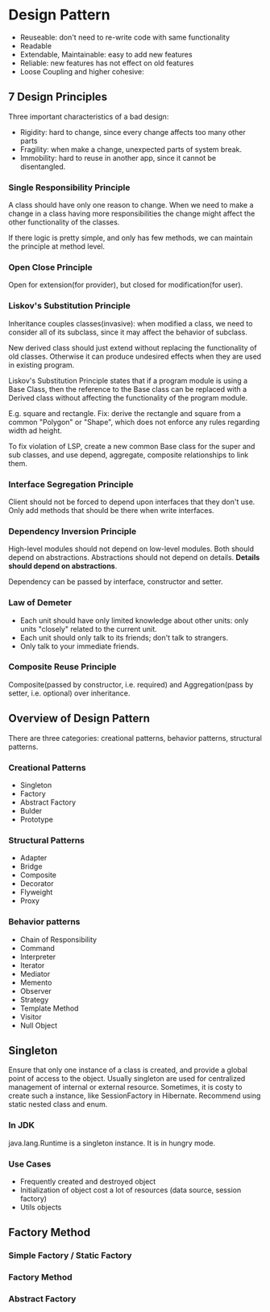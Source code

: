 # Design Pattern

* Reuseable: don't need to re-write code with same functionality
* Readable
* Extendable, Maintainable: easy to add new features
* Reliable: new features has not effect on old features
* Loose Coupling and higher cohesive:

## 7 Design Principles
Three important characteristics of a bad design:
* Rigidity: hard to change, since every change affects too many other parts
* Fragility: when make a change, unexpected parts of system break.
* Immobility: hard to reuse in another app, since it cannot be disentangled.

### Single Responsibility Principle
A class should have only one reason to change. When we need to make a change in a class having more responsibilities the change might affect the other functionality of the classes. 

If there logic is pretty simple, and only has few methods, we can maintain the principle at method level.

### Open Close Principle
Open for extension(for provider), but closed for modification(for user).

### Liskov's Substitution Principle
Inheritance couples classes(invasive): when modified a class, we need to consider all of its subclass, since it may affect the behavior of subclass. 

New derived class should just extend without replacing the functionality of old classes. Otherwise it can produce undesired effects when they are used in existing program. 

Liskov's Substitution Principle states that if a program module is using a Base Class, then the reference to the Base class can be replaced with a Derived class without affecting the functionality of the program module.

E.g. square and rectangle. Fix: derive the rectangle and square from a common "Polygon" or "Shape", which does not enforce any rules regarding width ad height.

To fix violation of LSP, create a new common Base class for the super and sub classes, and use depend, aggregate, composite relationships to link them.

### Interface Segregation Principle
Client should not be forced to depend upon interfaces that they don't use. Only add methods that should be there when write interfaces.

### Dependency Inversion Principle
High-level modules should not depend on low-level modules. Both should depend on abstractions.
Abstractions should not depend on details. **Details should depend on abstractions**.

Dependency can be passed by interface, constructor and setter.

### Law of Demeter
* Each unit should have only limited knowledge about other units: only units "closely" related to the current unit.
* Each unit should only talk to its friends; don't talk to strangers.
* Only talk to your immediate friends.

### Composite Reuse Principle
Composite(passed by constructor, i.e. required) and Aggregation(pass by setter, i.e. optional) over inheritance.

## Overview of Design Pattern

There are three categories: creational patterns, behavior patterns, structural patterns.

### Creational Patterns
* Singleton
* Factory
* Abstract Factory
* Bulder
* Prototype

### Structural Patterns
* Adapter
* Bridge
* Composite
* Decorator
* Flyweight
* Proxy

### Behavior patterns
* Chain of Responsibility
* Command
* Interpreter
* Iterator
* Mediator
* Memento
* Observer
* Strategy
* Template Method
* Visitor
* Null Object

## Singleton

Ensure that only one instance of a class is created, and provide a global point of access to the object. Usually singleton are used for centralized management of internal or external resource. Sometimes, it is costy to create such a instance, like SessionFactory in Hibernate.
Recommend using static nested class and enum.

### In JDK
java.lang.Runtime is a singleton instance. It is in hungry mode.

### Use Cases
* Frequently created and destroyed object
* Initialization of object cost a lot of resources (data source, session factory)
* Utils objects

## Factory Method

### Simple Factory / Static Factory

### Factory Method

### Abstract Factory

